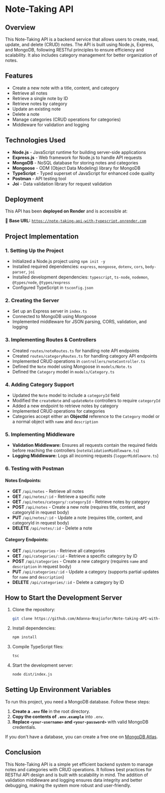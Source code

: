 # Note-Taking API

## Overview

This Note-Taking API is a backend service that allows users to create, read, update, and delete (CRUD) notes. The API is built using Node.js, Express, and MongoDB, following RESTful principles to ensure efficiency and scalability. It also includes category management for better organization of notes.

## Features

- Create a new note with a title, content, and category
- Retrieve all notes
- Retrieve a single note by ID
- Retrieve notes by category
- Update an existing note
- Delete a note
- Manage categories (CRUD operations for categories)
- Middleware for validation and logging

## Technologies Used

- **Node.js** - JavaScript runtime for building server-side applications
- **Express.js** - Web framework for Node.js to handle API requests
- **MongoDB** - NoSQL database for storing notes and categories
- **Mongoose** - ODM (Object Data Modeling) library for MongoDB
- **TypeScript** - Typed superset of JavaScript for enhanced code quality
- **Postman** - API testing tool
- **Joi** - Data validation library for request validation

## Deployment

This API has been **deployed on Render** and is accessible at:

🚀 **Base URL:** [`https://note-taking-api-with-typescript.onrender.com`](https://note-taking-api-with-typescript.onrender.com)

## Project Implementation

### 1. Setting Up the Project

- Initialized a Node.js project using `npm init -y`
- Installed required dependencies: `express`, `mongoose`, `dotenv`, `cors`, `body-parser`, `joi`
- Installed development dependencies: `typescript`, `ts-node`, `nodemon`, `@types/node`, `@types/express`
- Configured TypeScript in `tsconfig.json`

### 2. Creating the Server

- Set up an Express server in `index.ts`
- Connected to MongoDB using Mongoose
- Implemented middleware for JSON parsing, CORS, validation, and logging

### 3. Implementing Routes & Controllers

- Created `routes/noteRoutes.ts` for handling note API endpoints
- Created `routes/categoryRoutes.ts` for handling category API endpoints
- Implemented CRUD operations in `controllers/noteController.ts`
- Defined the `Note` model using Mongoose in `models/Note.ts`
- Defined the `Category` model in `models/Category.ts`

### 4. Adding Category Support

- Updated the `Note` model to include a `categoryId` field
- Modified the `createNote` and `updateNote` controllers to require `categoryId`
- Added a new endpoint to retrieve notes by category
- Implemented CRUD operations for categories
- Categories accept either an **ObjectId** reference to the `Category` model or a normal object with `name` and `description`

### 5. Implementing Middleware

- **Validation Middleware:** Ensures all requests contain the required fields before reaching the controllers (`noteValidationMiddleware.ts`)
- **Logging Middleware:** Logs all incoming requests (`loggerMiddleware.ts`)

### 6. Testing with Postman

#### Notes Endpoints:

- **GET** `/api/notes` - Retrieve all notes
- **GET** `/api/notes/:id` - Retrieve a specific note
- **GET** `/api/notes/category/:categoryId` - Retrieve notes by category
- **POST** `/api/notes` - Create a new note (requires title, content, and categoryId in request body)
- **PUT** `/api/notes/:id` - Update a note (requires title, content, and categoryId in request body)
- **DELETE** `/api/notes/:id` - Delete a note

#### Category Endpoints:

- **GET** `/api/categories` - Retrieve all categories
- **GET** `/api/categories/:id` - Retrieve a specific category by ID
- **POST** `/api/categories` - Create a new category (requires `name` and `description` in request body)
- **PUT** `/api/categories/:id` - Update a category (supports partial updates for `name` and `description`)
- **DELETE** `/api/categories/:id` - Delete a category by ID

## How to Start the Development Server

1. Clone the repository:
   ```sh
   git clone https://github.com/Adanna-Nnajiofor/Note-taking-API-with-typescript.git
   ```
2. Install dependencies:
   ```sh
   npm install
   ```
3. Compile TypeScript files:
   ```sh
   tsc
   ```
4. Start the development server:
   ```sh
   node dist/index.js
   ```

## Setting Up Environment Variables

To run this project, you need a MongoDB database. Follow these steps:

1. **Create a `.env` file** in the root directory.
2. **Copy the contents of `.env.example`** into `.env`.
3. **Replace `<your-username>` and `<your-password>`** with valid MongoDB credentials.

If you don't have a database, you can create a free one on [MongoDB Atlas](https://www.mongodb.com/atlas).

## Conclusion

This Note-Taking API is a simple yet efficient backend system to manage notes and categories with CRUD operations. It follows best practices for RESTful API design and is built with scalability in mind. The addition of validation middleware and logging ensures data integrity and better debugging, making the system more robust and user-friendly.
